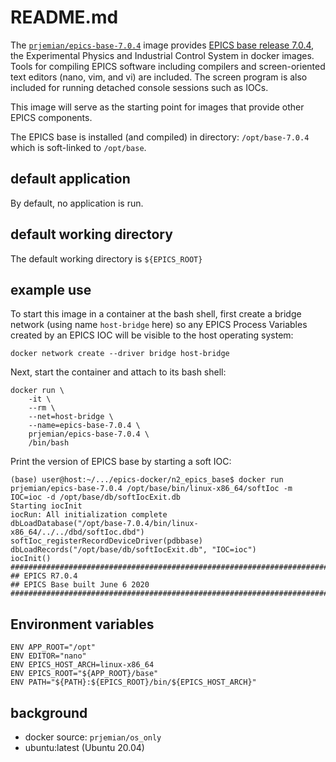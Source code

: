 # README.md

The [`prjemian/epics-base-7.0.4`](https://hub.docker.com/r/prjemian/epics-base-7.0.4/tags)
image provides 
[EPICS base release 7.0.4](https://epics.anl.gov/base/R7-0/3.php),
the Experimental Physics and Industrial Control System in docker images.
Tools for compiling EPICS software including compilers and
screen-oriented text editors (nano, vim, and vi) are included.
The screen program is also included for running detached console
sessions such as IOCs.

This image will serve as the starting point for images 
that provide other EPICS components.

The EPICS base is installed (and compiled) in directory: 
`/opt/base-7.0.4` which is soft-linked to `/opt/base`.

## default application

By default, no application is run.

## default working directory

The default working directory is `${EPICS_ROOT}`

## example use

To start this image in a container at the bash shell, first create
a bridge network (using name `host-bridge` here) so any EPICS Process 
Variables created by an EPICS IOC will
be visible to the host operating system:

    docker network create --driver bridge host-bridge

Next, start the container and attach to its bash shell:

    docker run \
        -it \
        --rm \
        --net=host-bridge \
        --name=epics-base-7.0.4 \
        prjemian/epics-base-7.0.4 \
        /bin/bash

Print the version of EPICS base by starting a soft IOC:

    (base) user@host:~/.../epics-docker/n2_epics_base$ docker run prjemian/epics-base-7.0.4 /opt/base/bin/linux-x86_64/softIoc -m IOC=ioc -d /opt/base/db/softIocExit.db
    Starting iocInit
    iocRun: All initialization complete
    dbLoadDatabase("/opt/base-7.0.4/bin/linux-x86_64/../../dbd/softIoc.dbd")
    softIoc_registerRecordDeviceDriver(pdbbase)
    dbLoadRecords("/opt/base/db/softIocExit.db", "IOC=ioc")
    iocInit()
    ############################################################################
    ## EPICS R7.0.4
    ## EPICS Base built June 6 2020
    ############################################################################


## Environment variables

```
ENV APP_ROOT="/opt"
ENV EDITOR="nano"
ENV EPICS_HOST_ARCH=linux-x86_64
ENV EPICS_ROOT="${APP_ROOT}/base"
ENV PATH="${PATH}:${EPICS_ROOT}/bin/${EPICS_HOST_ARCH}"
```


## background

* docker source: `prjemian/os_only`
* ubuntu:latest (Ubuntu 20.04)
